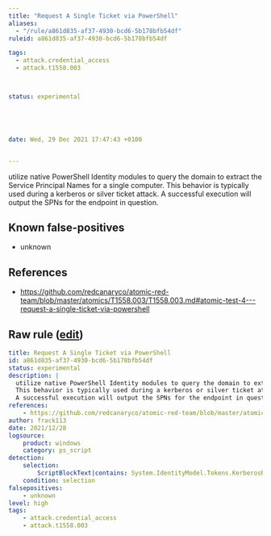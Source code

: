 ```yaml
---
title: "Request A Single Ticket via PowerShell"
aliases:
  - "/rule/a861d835-af37-4930-bcd6-5b178bfb54df"
ruleid: a861d835-af37-4930-bcd6-5b178bfb54df

tags:
  - attack.credential_access
  - attack.t1558.003



status: experimental





date: Wed, 29 Dec 2021 17:47:43 +0100


---
```


utilize native PowerShell Identity modules to query the domain to extract the Service Principal Names for a single computer.
This behavior is typically used during a kerberos or silver ticket attack.
A successful execution will output the SPNs for the endpoint in question.


<!--more-->


## Known false-positives

* unknown



## References

* https://github.com/redcanaryco/atomic-red-team/blob/master/atomics/T1558.003/T1558.003.md#atomic-test-4---request-a-single-ticket-via-powershell


## Raw rule ([edit](https://github.com/SigmaHQ/sigma/edit/master/rules/windows/powershell/powershell_script/posh_ps_request_kerberos_ticket.yml))
```yaml
title: Request A Single Ticket via PowerShell
id: a861d835-af37-4930-bcd6-5b178bfb54df
status: experimental
description: |
  utilize native PowerShell Identity modules to query the domain to extract the Service Principal Names for a single computer.
  This behavior is typically used during a kerberos or silver ticket attack.
  A successful execution will output the SPNs for the endpoint in question.
references:
    - https://github.com/redcanaryco/atomic-red-team/blob/master/atomics/T1558.003/T1558.003.md#atomic-test-4---request-a-single-ticket-via-powershell
author: frack113
date: 2021/12/28
logsource:
    product: windows
    category: ps_script
detection:
    selection:
        ScriptBlockText|contains: System.IdentityModel.Tokens.KerberosRequestorSecurityToken
    condition: selection
falsepositives:
    - unknown
level: high
tags:
    - attack.credential_access
    - attack.t1558.003
```
